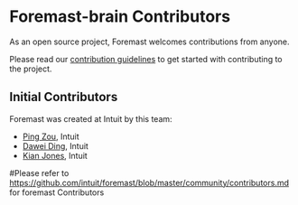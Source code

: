 # Foremast-brain Contributors

As an open source project, Foremast welcomes contributions from anyone. 

Please read our [contribution guidelines](https://github.com/intuit/foremast-brain/blob/master/CONTRIBUTING.md) to get started with contributing to the project.

## Initial Contributors

Foremast was created at Intuit by this team:

- [Ping Zou](https://github.com/pzou1974), Intuit
- [Dawei Ding](https://github.com/dwding18), Intuit
- [Kian Jones](https://github.com/kianjones4), Intuit


#Please refer to https://github.com/intuit/foremast/blob/master/community/contributors.md for foremast Contributors